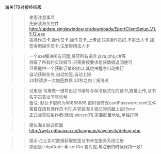 海关179对接终结版
>>使用注意事项<br/>
先安装海关控件<br/>
http://update.singlewindow.cn/downloads/EportClientSetup_V1.5.12.exe<br/>
插操作员卡,操作员卡,操作员卡,上传证书是操作员的,不是法人卡.加签得用操作员卡,注册得用法人卡<br/>

>>一个exe解决所有问题,兼容所有语言 java,php,c#等<br/>
屏蔽了所有的实现细节,只需要按要求组装数据返回便可<br/>
只需提供一个获取订单的接口,其他由程序自动执行<br/>
自动获取任务,自动加签,自动上报<br/>
20秒请求一次加签数据 30秒之内上报海关<br/>

>>试用版
可用做一键导出证书编号与标准格式化的证书,直接上传,证书名字包含证书序列号<br/>
备注: 默认卡密码为88888888,密码请修改cardPassword.conf文件<br/>
需要在插有操作员卡的,并安装海关驱动的机器上运行exe<br/>
正式版需联系作者(微信:alexyu01),需要配置地址,单独打包<br/>

>>模拟海关联调页面<br/>
http://wyb.qdhuaxun.cn/baoguan/paycheck/debug.php<br/>

>>提示:企业实时数据获取验签证书未在服务系统注册<br/>
原因是: ebpCode 与 certNo 要对应,与注册的时候保持一致!
